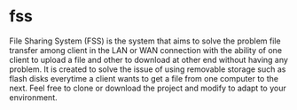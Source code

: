 # fss
File Sharing System (FSS) is the system that aims to solve the problem file transfer among client in the LAN or WAN connection with the ability of one client to upload a file and other to download at other end without having any problem. It is created to solve the issue of using removable storage such as flash disks everytime a client wants to get a file from one computer to the next. Feel free to clone or download the project and modify to adapt to your environment.
